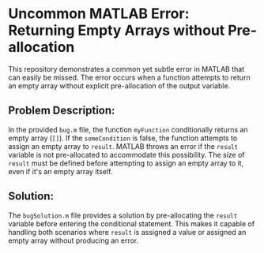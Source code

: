 # Uncommon MATLAB Error: Returning Empty Arrays without Pre-allocation

This repository demonstrates a common yet subtle error in MATLAB that can easily be missed. The error occurs when a function attempts to return an empty array without explicit pre-allocation of the output variable. 

## Problem Description:

In the provided `bug.m` file, the function `myFunction` conditionally returns an empty array (`[]`). If the `someCondition` is false, the function attempts to assign an empty array to `result`. MATLAB throws an error if the `result` variable is not pre-allocated to accommodate this possibility. The size of `result` must be defined before attempting to assign an empty array to it, even if it's an empty array itself.

## Solution:

The `bugSolution.m` file provides a solution by pre-allocating the `result` variable before entering the conditional statement. This makes it capable of handling both scenarios where `result` is assigned a value or assigned an empty array without producing an error.